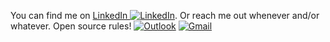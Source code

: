 <!-- Actual text -->
You can find me on [LinkedIn ![LinkedIn][2.2]][2]. Or reach me out whenever and/or whatever. Open source rules! 
[![Outlook][3.2]][3] 
[![Gmail][4.2]][4]
<!-- Icons -->
[2.2]: https://raw.githubusercontent.com/MartinHeinz/MartinHeinz/master/linkedin-3-16.png (LinkedIn icon without padding)
[3.2]: https://img.shields.io/badge/Microsoft_Outlook-0078D4?style=for-the-badge&logo=microsoft-outlook&logoColor=white
[4.2]: https://img.shields.io/badge/Gmail-D14836?style=for-the-badge&logo=gmail&logoColor=white
<!-- Links to your social media accounts -->
[2]: https://www.linkedin.com/in/rafaz/
[3]: mailto:rafazizi@hotmail.com
[4]: mailto:rafael.zimmermann@al.infnet.edu.br
